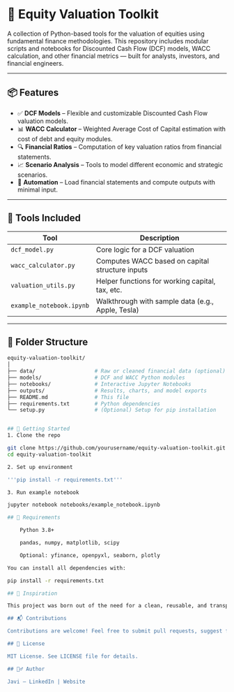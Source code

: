# 🧮 Equity Valuation Toolkit

A collection of Python-based tools for the valuation of equities using fundamental finance methodologies. This repository includes modular scripts and notebooks for Discounted Cash Flow (DCF) models, WACC calculation, and other financial metrics — built for analysts, investors, and financial engineers.

---

## 📦 Features

- ✅ **DCF Models** – Flexible and customizable Discounted Cash Flow valuation models.
- 📊 **WACC Calculator** – Weighted Average Cost of Capital estimation with cost of debt and equity modules.
- 🔍 **Financial Ratios** – Computation of key valuation ratios from financial statements.
- 📈 **Scenario Analysis** – Tools to model different economic and strategic scenarios.
- 🧠 **Automation** – Load financial statements and compute outputs with minimal input.

---

## 🧰 Tools Included

| Tool                      | Description                                        |
|--------------------------|----------------------------------------------------|
| `dcf_model.py`           | Core logic for a DCF valuation                     |
| `wacc_calculator.py`     | Computes WACC based on capital structure inputs    |
| `valuation_utils.py`     | Helper functions for working capital, tax, etc.    |
| `example_notebook.ipynb` | Walkthrough with sample data (e.g., Apple, Tesla)  |

---

## 📂 Folder Structure

```bash
equity-valuation-toolkit/
│
├── data/                   # Raw or cleaned financial data (optional)
├── models/                 # DCF and WACC Python modules
├── notebooks/              # Interactive Jupyter Notebooks
├── outputs/                # Results, charts, and model exports
├── README.md               # This file
├── requirements.txt        # Python dependencies
└── setup.py                # (Optional) Setup for pip installation


## 🚀 Getting Started
1. Clone the repo

git clone https://github.com/yourusername/equity-valuation-toolkit.git
cd equity-valuation-toolkit

2. Set up environment

'''pip install -r requirements.txt'''

3. Run example notebook

jupyter notebook notebooks/example_notebook.ipynb

## 🧾 Requirements

    Python 3.8+

    pandas, numpy, matplotlib, scipy

    Optional: yfinance, openpyxl, seaborn, plotly

You can install all dependencies with:

pip install -r requirements.txt

## 🧠 Inspiration

This project was born out of the need for a clean, reusable, and transparent Python-based framework for valuing companies. Whether you're a student, analyst, or investor — this toolkit aims to accelerate your equity research. Big thanks to Prof. Damodaran for all his free material on equities valuation. He has been the true inspiration for me

## 📬 Contributions

Contributions are welcome! Feel free to submit pull requests, suggest features, or open issues for discussion.

## 📝 License

MIT License. See LICENSE file for details.

## 🙋‍♂️ Author

Javi – LinkedIn | Website
